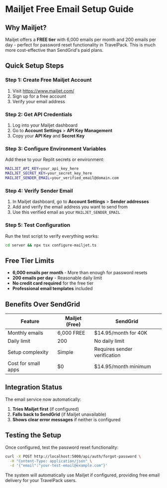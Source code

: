 # Mailjet Free Email Setup Guide

## Why Mailjet?

Mailjet offers a **FREE tier** with 6,000 emails per month and 200 emails per day - perfect for password reset functionality in TravelPack. This is much more cost-effective than SendGrid's paid plans.

## Quick Setup Steps

### Step 1: Create Free Mailjet Account
1. Visit https://www.mailjet.com/
2. Sign up for a free account
3. Verify your email address

### Step 2: Get API Credentials
1. Log into your Mailjet dashboard
2. Go to **Account Settings** > **API Key Management**
3. Copy your **API Key** and **Secret Key**

### Step 3: Configure Environment Variables
Add these to your Replit secrets or environment:

```bash
MAILJET_API_KEY=your_api_key_here
MAILJET_SECRET_KEY=your_secret_key_here
MAILJET_SENDER_EMAIL=your_verified_email@domain.com
```

### Step 4: Verify Sender Email
1. In Mailjet dashboard, go to **Account Settings** > **Sender addresses**
2. Add and verify the email address you want to send from
3. Use this verified email as your `MAILJET_SENDER_EMAIL`

### Step 5: Test Configuration
Run the test script to verify everything works:

```bash
cd server && npx tsx configure-mailjet.ts
```

## Free Tier Limits

- **6,000 emails per month** - More than enough for password resets
- **200 emails per day** - Reasonable daily limit
- **No credit card required** for the free tier
- **Professional email templates** included

## Benefits Over SendGrid

| Feature | Mailjet (Free) | SendGrid |
|---------|----------------|----------|
| Monthly emails | 6,000 FREE | $14.95/month for 40K |
| Daily limit | 200 | No daily limit |
| Setup complexity | Simple | Requires sender verification |
| Cost for small apps | $0 | $14.95/month minimum |

## Integration Status

The email service now automatically:
1. **Tries Mailjet first** (if configured)
2. **Falls back to SendGrid** (if Mailjet unavailable)
3. **Shows clear error messages** if neither is configured

## Testing the Setup

Once configured, test the password reset functionality:

```bash
curl -X POST http://localhost:5000/api/auth/forgot-password \
  -H "Content-Type: application/json" \
  -d '{"email":"your-test-email@example.com"}'
```

The system will automatically use Mailjet if configured, providing free email delivery for your TravelPack users.
